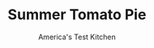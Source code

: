 ---
layout: ../../layouts/MarkdownPostLayout.astro
title: Summer Tomato Pie
author: America's Test Kitchen
pubDate: 2023-03-15
description: "Juicy summer tomatoes make-and often break-tomato pie. We tried many tricks to ensure their full cooperation."
image_url: https://res.cloudinary.com/hksqkdlah/image/upload/ar_1:1,c_fill,dpr_2.0,f_auto,fl_lossy.progressive.strip_profile,g_faces:auto,q_auto:low,w_344/7651_sfs-tomatopiereshoots-19-276787
tags: ["Main Courses","Vegetables","Savory Pies & Tarts"]
calories: 1642
protein: 7
carbohydrates: 8
fats: 
fiber: 1
ingredients: ["2 (9-inch), pie dough rounds (see note)","2 pounds, ripe beefsteak tomatoes (about 4 large), cored and cut into 1/4-inch slices","1/2 teaspoon, salt","1/4 cup, mayonnaise","4 teaspoons, cornstarch","1 1/2 cups, grated sharp cheddar cheese","4 , scallions, sliced thin"]
serves: 8
time: "1¾ hours, plus 30 minutes draining and chilling and 3 hours cooling"
instructions: ["DRAIN TOMATOES: Arrange tomatoes on paper towel-lined baking sheet and sprinkle with salt. Let drain 30 minutes, then press tomatoes with additional paper towels until very dry.","ROLL DOUGH: On lightly floured surface, roll 1 dough round into 12-inch circle (if using store-bought dough, you do not need to roll either crust). Transfer to 9-inch pie plate, letting excess hang over edge. Cover with plastic and refrigerate 30 minutes. Roll second round into 12-inch circle and refrigerate for 30 minutes.","ASSEMBLE PIE: Adjust oven rack to lowest position and heat oven to 450 degrees. Mix mayonnaise, cornstarch, and 1 cup cheese in bowl until well combined. Sprinkle remaining cheese over bottom of dough-lined pie plate. Arrange third of tomatoes over cheese. Spread half of mayonnaise mixture over tomatoes and sprinkle with half of scallions. Layer with another third of tomatoes, remaining mayonnaise mixture, and remaining scallions, then top with remaining tomatoes.","CRIMP CRUST: Arrange top crust on pie. Press crusts together, then trim, fold, and crimp edges. Cut four 2- by 1-inch oval vent holes in top. Place pie on rimmed baking sheet, bake for 10 minutes, then lower oven temperature to 325 degrees and bake until crust is golden brown, about 55 minutes. Cool on wire rack at least 3 hours. Serve at room temperature."]
nutrition: ["301 mg Potassium","149 mg Phosphorus","181 mg Calcium","20 mg Magnesium","363 mg Sodium","1 mg Zinc","16 g Fat","4 g Monounsaturated","4 g Polyunsaturated","16 mg Vitamin C","28 mg Cholesterol","6 g Saturated","1 g Fiber","3 µg Folic acid","26 µg Folate (food)","3 g Sugars","18 µg Vitamin K","121 g Water","8 g Carbs","32 µg Folate equivalent (total)","7 g Protein","114 µg Vitamin A","205 kcal Energy","1642 calories"]
notes: "Use our recipe for Double-Crust Pie Dough (related), or use your own recipe or store-bought dough. If using store-bought dough, bake the pie for 30 minutes after turning down the heat in step 4."
---